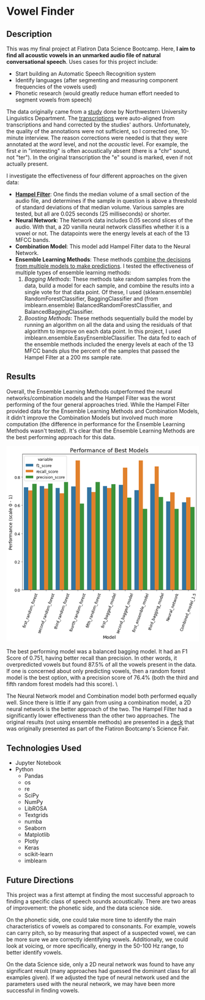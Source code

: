 # Vowel Finder 

## Description
This was my final project at Flatiron Data Science Bootcamp. Here, **I aim to find all acoustic vowels in an unmarked audio file of natural conversational speech**. Uses cases for this project include:
- Start building an Automatic Speech Recognition system
- Identify languages (after segmenting and measuring component frequencies of the vowels used)
- Phonetic research (would greatly reduce human effort needed to segment vowels from speech)

The data originally came from a [study](http://groups.linguistics.northwestern.edu/speech_comm_group/wildcat/) done by Northwestern University Linguistics Department. The [transcriptions](https://speechbox.linguistics.northwestern.edu/wildcat/#!/recordings) were auto-aligned from transcriptions and hand corrected by the studies' authors. Unfortunately, the quality of the annotations were not sufficient, so I corrected one, 10-minute interview. The reason corrections were needed is that they were annotated at the _word_ level, and not the _acoustic_ level. For example, the first _e_ in "interesting" is often acoustically absent (there is a "chr" sound, not "ter"). In the original transcription the "e" sound is marked, even if not actually present.

I investigate the effectiveness of four different approaches on the given data: 
- **[Hampel Filter](https://dsp.stackexchange.com/questions/26552/what-is-a-hampel-filter-and-how-does-it-work)**: One finds the median volume of a small section of the audio file, and determines if the sample in question is above a threshold of standard deviations of that median volume. Various samples are tested, but all are 0.025 seconds (25 milliseconds) or shorter.
- **Neural Network**: The Network data includes 0.05 second slices of the audio. With that, a 2D vanilla neural network classifies whether it is a vowel or not. The datapoints were the energy levels at each of the 13 MFCC bands.
- **Combination Model**: This model add Hampel Filter data to the Neural Network.
- **Ensemble Learning Methods**: These methods [combine the decisions from multiple models to make predictions](https://towardsdatascience.com/simple-guide-for-ensemble-learning-methods-d87cc68705a2). I tested the effectiveness of multiple types of ensemble learning methods:
    1. _Bagging Methods_: These methods take random samples from the data, build a model for each sample, and combine the results into a single vote for that data point. Of these, I used (sklearn.ensemble) RandomForestClassifier, BaggingClassifier and (from imblearn.ensemble) BalancedRandomForestClassifier, and BalancedBaggingClassifier.
    2. _Boosting Methods_: These methods sequentially build the model by running an algorithm on all the data and using the residuals of that algorithm to improve on each data point. In this project, I used imblearn.ensemble.EasyEnsembleClassifier. The data fed to each of the ensemble methods included the energy levels at each of the 13 MFCC bands plus the percent of the samples that passed the Hampel Filter at a 200 ms sample rate. 

## Results
Overall, the Ensemble Learning Methods outperformed the neural networks/combination models and the Hampel Filter was the worst performing of the four general approaches tried. While the Hampel Filter provided data for the Ensemble Learning Methods and Combination Models, it didn't improve the Combination Models but involved much more computation (the difference in performance for the Ensemble Learning Methods wasn't tested). It's clear that the Ensemble Learning Methods are the best performing approach for this data. 

![Visualization of Best Models](./Performance_of_models.png)

The best performing model was a balanced bagging model. It had an F1 Score of 0.751, having better recall than precision. In other words, it overpredicted vowels but found 87.5% of all the vowels present in the data. If one is concerned about only predicting vowels, then a random forest model is the best option, with a precision score of 76.4% (both the third and fifth random forest models had this score). \

The Neural Network model and Combination model both performed equally well.  Since there is little if any gain from using a combination model, a 2D neural network is the better approach of the two. The Hampel Filter had a significantly lower effectiveness than the other two approaches. The original results (not using ensemble methods) are presented in a [deck](https://docs.google.com/presentation/d/1E3h6cjbQvKEGE3kDF8XS36_IW0HKgu7hBuGMthUwPsc/edit?usp=sharing) that was originally presented as part of the Flatiron Bootcamp's Science Fair.

## Technologies Used
- Jupyter Notebook
- Python
    - Pandas
    - os
    - re
    - SciPy
    - NumPy
    - LibROSA 
    - Textgrids
    - numba
    - Seaborn
    - Matplotlib
    - Plotly
    - Keras
    - scikit-learn
    - imblearn

## Future Directions
This project was a first attempt at finding the most successful approach to finding a specific class of speech sounds acoustically. There are two areas of improvement: the phonetic side, and the data science side.

On the phonetic side, one could take more time to identify the main characteristics of vowels as compared to consonants. For example, vowels can carry pitch, so by measuring that aspect of a suspected vowel, we can be more sure we are correctly identifying vowels. Additionally, we could look at voicing, or more specifically, energy in the 50-100 Hz range, to better identify vowels.

On the data Science side, only a 2D neural network was found to have any significant result (many approaches had guessed the dominant class for all examples given). If we adjusted the type of neural network used and the parameters used with the neural network, we may have been more successful in finding vowels. 
